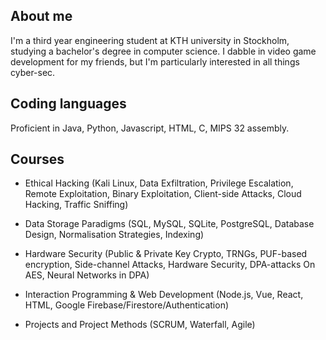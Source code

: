## About me
I'm a third year engineering student at KTH university in Stockholm, studying a bachelor's degree in computer science. I dabble in video game development for my friends, but I'm particularly interested in all things cyber-sec.

## Coding languages
Proficient in Java, Python, Javascript, HTML, C, MIPS 32 assembly.

## Courses
* Ethical Hacking (Kali Linux, Data Exfiltration, Privilege Escalation, Remote Exploitation, Binary Exploitation, Client-side Attacks, Cloud Hacking, Traffic Sniffing)

* Data Storage Paradigms (SQL, MySQL, SQLite, PostgreSQL, Database Design, Normalisation Strategies, Indexing)

* Hardware Security (Public & Private Key Crypto, TRNGs, PUF-based encryption, Side-channel Attacks, Hardware Security, DPA-attacks On AES, Neural Networks in DPA)

* Interaction Programming & Web Development (Node.js, Vue, React, HTML, Google Firebase/Firestore/Authentication)

* Projects and Project Methods (SCRUM, Waterfall, Agile)



